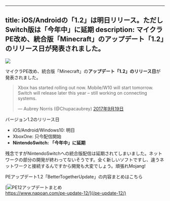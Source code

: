 
---
title: iOS/Androidの「1.2」は明日リリース。ただしSwitch版は「今年中」に延期
description: マイクラPE改め、統合版「Minecraft」のアップデート「1.2」のリリース日が発表されました。
---

![](https://cdn-ak.f.st-hatena.com/images/fotolife/s/sasigume/20210208/20210208101940.jpg)

マイクラPE改め、統合版「Minecraft」の**アップデート「1.2」のリリース日**が発表されました。

> Xbox has started rolling out now. Mobile/W10 will start tomorrow. Switch will release later this year – still working on connecting systems.
> 
> — Aubrey Norris (@Chupacaubrey) [2017年9月19日](https://twitter.com/Chupacaubrey/status/910213343528419328)

バージョン1.2のリリース日

*   iOS/Android/Windows10: 明日
*   XboxOne: 只今配信開始
*   **NintendoSwitch: 「今年中」に延期**

残念ですがNintendoSwitchへの統合版配信は延期されてしまいました。ネットワークの部分の開発が終わってないそうです。全く新しいソフトですし、違うネットワークと接続するんですから開発も大変でしょう。頑張れMojang!

PEアップデート1.2「BetterTogetherUpdate」の内容まとめはこちら

[![PE12アップデートまとめ](https://cdn-ak.f.st-hatena.com/images/fotolife/s/sasigume/20210208/20210208105655.png)  
https://www.napoan.com/pe-update-12/](/pe-update-12/)
